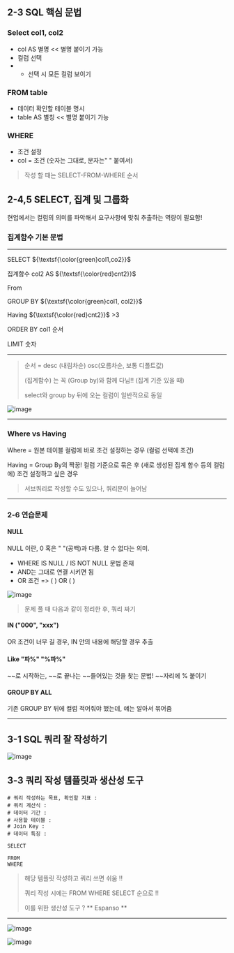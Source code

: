 ## 2-3 SQL 핵심 문법

### Select col1, col2
* col AS 별명 << 별명 붙이기 가능
* 컬럼 선택
* * 선택 시 모든 컬럼 보이기

### FROM table
* 데이터 확인할 테이블 명시
* table AS 별칭 << 별명 붙이기 가능

### WHERE 
* 조건 설정
* col = 조건 (숫자는 그대로, 문자는" " 붙여서)

> 작성 할 때는 SELECT-FROM-WHERE 순서

## 2-4,5 SELECT, 집계 및 그룹화

현업에서는 컬럼의 의미를 파악해서 요구사항에 맞춰 추출하는 역량이 필요함!

### 집계함수 기본 문법

---
SELECT
${\textsf{\color{green}col1,co2}}$

집계함수
col2 AS
${\textsf{\color{red}cnt2}}$

From 

GROUP BY
${\textsf{\color{green}col1, col2}}$

Having
${\textsf{\color{red}cnt2}}$ >3

ORDER BY col1 순서

LIMIT 숫자 

---


> 순서 = desc (내림차순) osc(오름차순, 보통 디폴트값)
>
> (집계함수) 는 꼭 (Group by)와 함께 다님!! (집계 기준 있을 때)
> 
> select와 group by 뒤에 오는 컬럼이 일반적으로 동일

![image](https://github.com/user-attachments/assets/63f258a0-8e29-4971-a6a5-b41b9a69428c)

---

### Where vs Having

Where = 원본 테이블 컬럼에 바로 조건 설정하는 경우 (컬럼 선택에 조건)

Having = Group By의 짝꿍! 컬럼 기준으로 묶은 후 (새로 생성된 집계 함수 등의 컬럼에) 조건 설정하고 싶은 경우

> 서브쿼리로 작성할 수도 있으나, 쿼리문이 늘어남

---

### 2-6 연습문제

#### NULL

NULL 이란, 0 혹은 " "(공백)과 다름. 알 수 없다는 의미.

* WHERE IS NULL  / IS NOT NULL 문법 존재
* AND는 그대로 연결 시키면 됨
* OR 조건 => ( ) OR ( )


![image](https://github.com/user-attachments/assets/a16dc4aa-2273-4039-9ee7-d650a12e2657)

> 문제 풀 때 다음과 같이 정리한 후, 쿼리 짜기

 
#### IN ("000", "xxx")

OR 조건이 너무 길 경우, IN 안의 내용에 해당할 경우 추출

#### Like "파%" "%파%"

~~로 시작하는, ~~로 끝나는 ~~들어있는 것을 찾는 문법! ~~자리에 % 붙이기

#### GROUP BY ALL

기존 GROUP BY 뒤에 컬럼 적어줘야 했는데, 얘는 알아서 묶어줌

---

## 3-1 SQL 쿼리 잘 작성하기

![image](https://github.com/user-attachments/assets/d4d1616f-818c-402f-893e-ba1aaeb8bfbd)


## 3-3 쿼리 작성 템플릿과 생산성 도구

```
# 쿼리 작성하는 목표, 확인할 지표 :
# 쿼리 계산식 : 
# 데이터 기간 : 
# 사용할 테이블 :
# Join Key :
# 데이터 특징 :

SELECT

FROM
WHERE
```

> 해당 템플릿 작성하고 쿼리 쓰면 쉬움 !!
>
> 쿼리 작성 시에는 FROM WHERE SELECT 순으로 !!
> 
> 이를 위한 생산성 도구 ? ** Espanso **


---

![image](https://github.com/user-attachments/assets/e5c31c8b-fd78-47e1-af25-e71b45e4367c)

![image](https://github.com/user-attachments/assets/7c72de51-619a-4289-a64c-09b7f0bc25d9)



